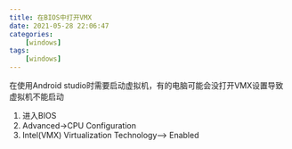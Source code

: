 ```yaml
---
title: 在BIOS中打开VMX
date: 2021-05-28 22:06:47
categories: 
    [windows]
tags:
    [windows]
---
```

在使用Android studio时需要启动虚拟机，有的电脑可能会没打开VMX设置导致虚拟机不能启动

1. 进入BIOS
2. Advanced->CPU Configuration
3. Intel(VMX) Virtualization Technology--> Enabled